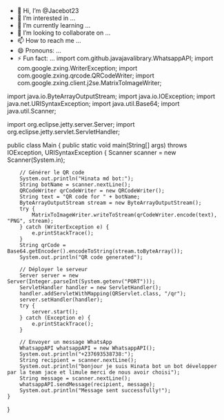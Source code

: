 - 👋 Hi, I’m @Jacebot23
- 👀 I’m interested in ...
- 🌱 I’m currently learning ...
- 💞️ I’m looking to collaborate on ...
- 📫 How to reach me ...
- 😄 Pronouns: ...
- ⚡ Fun fact: ...
import com.github.javajavalibrary.WhatsappAPI;
import com.google.zxing.WriterException;
import com.google.zxing.qrcode.QRCodeWriter;
import com.google.zxing.client.j2se.MatrixToImageWriter;

import java.io.ByteArrayOutputStream;
import java.io.IOException;
import java.net.URISyntaxException;
import java.util.Base64;
import java.util.Scanner;

import org.eclipse.jetty.server.Server;
import org.eclipse.jetty.servlet.ServletHandler;

public class Main {
    public static void main(String[] args) throws IOException, URISyntaxException {
        Scanner scanner = new Scanner(System.in);

        // Générer le QR code
        System.out.println("Hinata md bot:");
        String botName = scanner.nextLine();
        QRCodeWriter qrCodeWriter = new QRCodeWriter();
        String text = "QR code for " + botName;
        ByteArrayOutputStream stream = new ByteArrayOutputStream();
        try {
            MatrixToImageWriter.writeToStream(qrCodeWriter.encode(text), "PNG", stream);
        } catch (WriterException e) {
            e.printStackTrace();
        }
        String qrCode = Base64.getEncoder().encodeToString(stream.toByteArray());
        System.out.println("QR code generated");

        // Déployer le serveur
        Server server = new Server(Integer.parseInt(System.getenv("PORT")));
        ServletHandler handler = new ServletHandler();
        handler.addServletWithMapping(QRServlet.class, "/qr");
        server.setHandler(handler);
        try {
            server.start();
        } catch (Exception e) {
            e.printStackTrace();
        }

        // Envoyer un message WhatsApp
        WhatsappAPI whatsappAPI = new WhatsappAPI();
        System.out.println("+237693538738:");
        String recipient = scanner.nextLine();
        System.out.println("bonjour je suis Hinata bot un bot développer par la team jace et limule merci de nous avoir choisi");
        String message = scanner.nextLine();
        whatsappAPI.sendMessage(recipient, message);
        System.out.println("Message sent successfully!");
    }
}
<!---
Jacebot23/Jacebot23 is a ✨ special ✨ repository because its `README.md` (this file) appears on your GitHub profile.
You can click the Preview link to take a look at your changes.
--->
